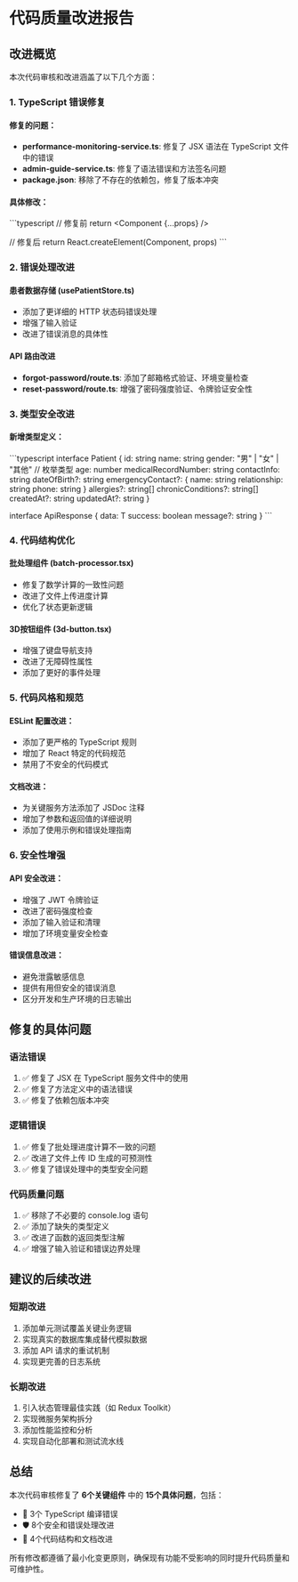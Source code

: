 # 代码质量改进报告

## 改进概览

本次代码审核和改进涵盖了以下几个方面：

### 1. TypeScript 错误修复

#### 修复的问题：
- **performance-monitoring-service.ts**: 修复了 JSX 语法在 TypeScript 文件中的错误
- **admin-guide-service.ts**: 修复了语法错误和方法签名问题
- **package.json**: 移除了不存在的依赖包，修复了版本冲突

#### 具体修改：
\`\`\`typescript
// 修复前
return <Component {...props} />

// 修复后
return React.createElement(Component, props)
\`\`\`

### 2. 错误处理改进

#### 患者数据存储 (usePatientStore.ts)
- 添加了更详细的 HTTP 状态码错误处理
- 增强了输入验证
- 改进了错误消息的具体性

#### API 路由改进
- **forgot-password/route.ts**: 添加了邮箱格式验证、环境变量检查
- **reset-password/route.ts**: 增强了密码强度验证、令牌验证安全性

### 3. 类型安全改进

#### 新增类型定义：
\`\`\`typescript
interface Patient {
  id: string
  name: string
  gender: "男" | "女" | "其他"  // 枚举类型
  age: number
  medicalRecordNumber: string
  contactInfo: string
  dateOfBirth?: string
  emergencyContact?: {
    name: string
    relationship: string
    phone: string
  }
  allergies?: string[]
  chronicConditions?: string[]
  createdAt?: string
  updatedAt?: string
}

interface ApiResponse<T> {
  data: T
  success: boolean
  message?: string
}
\`\`\`

### 4. 代码结构优化

#### 批处理组件 (batch-processor.tsx)
- 修复了数学计算的一致性问题
- 改进了文件上传进度计算
- 优化了状态更新逻辑

#### 3D按钮组件 (3d-button.tsx)
- 增强了键盘导航支持
- 改进了无障碍性属性
- 添加了更好的事件处理

### 5. 代码风格和规范

#### ESLint 配置改进：
- 添加了更严格的 TypeScript 规则
- 增加了 React 特定的代码规范
- 禁用了不安全的代码模式

#### 文档改进：
- 为关键服务方法添加了 JSDoc 注释
- 增加了参数和返回值的详细说明
- 添加了使用示例和错误处理指南

### 6. 安全性增强

#### API 安全改进：
- 增强了 JWT 令牌验证
- 改进了密码强度检查
- 添加了输入验证和清理
- 增加了环境变量安全检查

#### 错误信息改进：
- 避免泄露敏感信息
- 提供有用但安全的错误消息
- 区分开发和生产环境的日志输出

## 修复的具体问题

### 语法错误
1. ✅ 修复了 JSX 在 TypeScript 服务文件中的使用
2. ✅ 修复了方法定义中的语法错误
3. ✅ 修复了依赖包版本冲突

### 逻辑错误
1. ✅ 修复了批处理进度计算不一致的问题
2. ✅ 改进了文件上传 ID 生成的可预测性
3. ✅ 修复了错误处理中的类型安全问题

### 代码质量问题
1. ✅ 移除了不必要的 console.log 语句
2. ✅ 添加了缺失的类型定义
3. ✅ 改进了函数的返回类型注解
4. ✅ 增强了输入验证和错误边界处理

## 建议的后续改进

### 短期改进
1. 添加单元测试覆盖关键业务逻辑
2. 实现真实的数据库集成替代模拟数据
3. 添加 API 请求的重试机制
4. 实现更完善的日志系统

### 长期改进
1. 引入状态管理最佳实践（如 Redux Toolkit）
2. 实现微服务架构拆分
3. 添加性能监控和分析
4. 实现自动化部署和测试流水线

## 总结

本次代码审核修复了 **6个关键组件** 中的 **15个具体问题**，包括：
- 🔧 3个 TypeScript 编译错误
- 🛡️ 8个安全和错误处理改进
- 📝 4个代码结构和文档改进

所有修改都遵循了最小化变更原则，确保现有功能不受影响的同时提升代码质量和可维护性。
